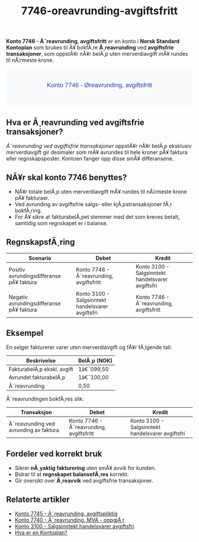 ﻿---
title: "7746-oreavrunding-avgiftsfritt"
meta_title: "7746-oreavrunding-avgiftsfritt"
meta_description: "**Konto 7746 - Ã˜reavrunding, avgiftsfritt** er en konto i **Norsk Standard Kontoplan** som brukes til Ã¥ bokfÃ¸re **Ã¸reavrunding** ved **avgiftsfrie transaksj..."
slug: 7746-oreavrunding-avgiftsfritt
type: blog
layout: pages/single
---

**Konto 7746 - Ã˜reavrunding, avgiftsfritt** er en konto i **Norsk Standard Kontoplan** som brukes til Ã¥ bokfÃ¸re **Ã¸reavrunding** ved **avgiftsfrie transaksjoner**, som oppstÃ¥r nÃ¥r belÃ¸p uten merverdiavgift mÃ¥ rundes til nÃ¦rmeste krone.

![Illustrasjon av konto 7746 Ã˜reavrunding, avgiftsfritt](7746-oreavrunding-avgiftsfritt-image.svg)

## Hva er Ã¸reavrunding ved avgiftsfrie transaksjoner?

*Ã˜reavrunding ved avgiftsfrie transaksjoner* oppstÃ¥r nÃ¥r belÃ¸p eksklusiv merverdiavgift gir desimaler som mÃ¥ avrundes til hele kroner pÃ¥ faktura eller regnskapsposter. Kontoen fanger opp disse smÃ¥ differansene.

## NÃ¥r skal konto 7746 benyttes?

* NÃ¥r totale belÃ¸p uten merverdiavgift mÃ¥ rundes til nÃ¦rmeste krone pÃ¥ fakturaer.
* Ved avrunding av avgiftsfrie salgs- eller kjÃ¸pstransaksjoner fÃ¸r bokfÃ¸ring.
* For Ã¥ sikre at fakturabelÃ¸pet stemmer med det som kreves betalt, samtidig som regnskapet er i balanse.

## RegnskapsfÃ¸ring

| Scenario                                    | Debet                                   | Kredit                                   |
|---------------------------------------------|-----------------------------------------|------------------------------------------|
| Positiv avrundingsdifferanse pÃ¥ faktura    | Konto 7746 - Ã˜reavrunding, avgiftsfritt | Konto 3100 - Salgsinntekt handelsvarer avgiftsfri |
| Negativ avrundingsdifferanse pÃ¥ faktura    | Konto 3100 - Salgsinntekt handelsvarer avgiftsfri | Konto 7746 - Ã˜reavrunding, avgiftsfritt |

## Eksempel

En selger fakturerer varer uten merverdiavgift og fÃ¥r fÃ¸lgende tall:

| Beskrivelse                  | BelÃ¸p (NOK) |
|------------------------------|-------------|
| FakturabelÃ¸p ekskl. avgift   | 1â€¯099,50    |
| Avrundet fakturabelÃ¸p        | 1â€¯100,00    |
| Ã˜reavrunding                 | 0,50        |

Ã˜reavrundingen bokfÃ¸res slik:

| Transaksjon                                 | Debet                                   | Kredit                                   |
|---------------------------------------------|-----------------------------------------|------------------------------------------|
| Ã˜reavrunding ved avrunding av faktura       | Konto 7746 - Ã˜reavrunding, avgiftsfritt | Konto 3100 - Salgsinntekt handelsvarer avgiftsfri |

## Fordeler ved korrekt bruk

* Sikrer **nÃ¸yaktig fakturering** uten smÃ¥ avvik for kunden.
* Bidrar til at **regnskapet balansefÃ¸res** korrekt.
* Gir oversikt over **Ã¸reavvik** ved avgiftsfrie transaksjoner.

## Relaterte artikler

* [Konto 7745 - Ã˜reavrunding, avgiftspliktig](/blogs/kontoplan/7745-oreavrunding-avgiftspliktig "Konto 7745 - Ã˜reavrunding, avgiftspliktig")
* [Konto 7740 - Ã˜reavrunding, MVA - oppgjÃ¸r](/blogs/kontoplan/7740-oreavrunding-mva-oppgjor "Konto 7740 - Ã˜reavrunding, MVA - oppgjÃ¸r")
* [Konto 3100 - Salgsinntekt handelsvarer avgiftsfri](/blogs/kontoplan/3100-salgsinntekt-handelsvarer-avgiftsfri "Konto 3100 - Salgsinntekt handelsvarer avgiftsfri")
* [Hva er en Kontoplan?](/blogs/regnskap/hva-er-kontoplan "Hva er en Kontoplan? Komplett Guide til Kontoplaner i Norsk Regnskap")
